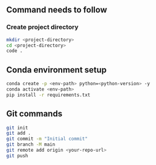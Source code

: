 ## Command needs to follow

### Create project directory

```sh
mkdir <project-directory>
cd <project-directory>
code .
```

## Conda environment setup

```sh
conda create -p <env-path> python=<python-version> -y
conda activate <env-path>
pip install -r requirements.txt
```

## Git commands

```sh
git init
git add .
git commit -m "Initial commit"
git branch -M main
git remote add origin <your-repo-url>
git push
```